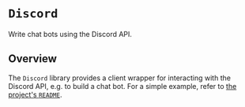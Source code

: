 # ``Discord``

Write chat bots using the Discord API.

## Overview

The `Discord` library provides a client wrapper for interacting with the Discord API, e.g. to build a chat bot. For a simple example, refer to [the project's `README`](https://github.com/fwcd/swift-discord#example).
